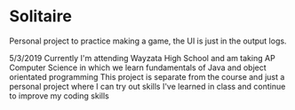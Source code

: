 # Solitaire
Personal project to practice making a game, the UI is just in the output logs.

5/3/2019
Currently I'm attending Wayzata High School and am taking AP Computer Science in which we learn fundamentals of Java and object orientated programming
This project is separate from the course and just a personal project where I can try out skills I've learned in class and continue to improve my coding skills